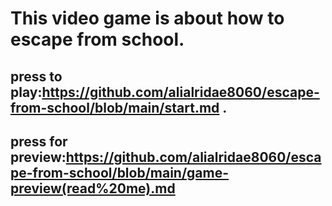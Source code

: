 # This video game is about how to escape from school.
## press to play:https://github.com/alialridae8060/escape-from-school/blob/main/start.md .
## press for preview:https://github.com/alialridae8060/escape-from-school/blob/main/game-preview(read%20me).md
